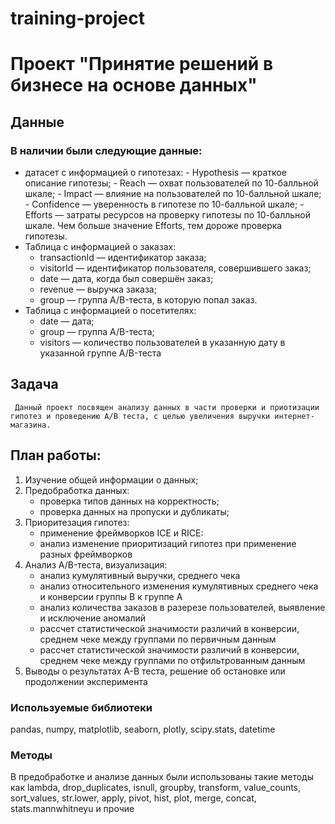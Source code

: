 ﻿# training-project
# Проект "Принятие решений в бизнесе на основе данных"

## Данные

### В наличии были следующие данные:

   - датасет с информацией о гипотезах:
    - Hypothesis — краткое описание гипотезы;
    - Reach — охват пользователей по 10-балльной шкале;
    - Impact — влияние на пользователей по 10-балльной шкале;
    - Confidence — уверенность в гипотезе по 10-балльной шкале;
    - Efforts — затраты ресурсов на проверку гипотезы по 10-балльной шкале. Чем больше значение Efforts, тем дороже проверка гипотезы.
 - Таблица с информацией о заказах:
    - transactionId — идентификатор заказа;
    - visitorId — идентификатор пользователя, совершившего заказ;
    - date — дата, когда был совершён заказ;
    - revenue — выручка заказа;
    - group — группа A/B-теста, в которую попал заказ.
 - Таблица с информацией о посетителях:
    - date — дата;
    - group — группа A/B-теста;
    - visitors — количество пользователей в указанную дату в указанной группе A/B-теста
    
## Задача
     Данный проект посвящен анализу данных в части проверки и приотизации гипотез и проведению А/B теста, с целью увеличения выручки интернет-магазина.
     
     
## План работы:
1. Изучение общей информации о данных;
2. Предобработка данных:
    - проверка типов данных на корректность;
    - проверка данных на пропуски и дубликаты;
3. Приоритезация гипотез:
    - применение фреймворков ICE и RICE:
    - анализ изменение приоритизаций гипотез при применение разных фреймворков
4. Анализ A/B-теста, визуализация:
    - анализ кумулятивный выручки, среднего чека
    - анализ относительного изменения кумулятивных среднего чека и конверсии группы B к группе A
    - анализ количества заказов в разерезе пользователей, выявление и исключение аномалий
    - рассчет статистической значимости различий в конверсии, среднем чеке между группами по первичным данным
    - рассчет статистической значимости различий в конверсии, среднем чеке между группами по отфильтрованным данным
5. Выводы о результатах А-В теста, решение об остановке или продолжении эксперимента


### Используемые библиотеки
pandas, numpy, matplotlib, seaborn, plotly, scipy.stats, datetime
### Методы
В предобработке  и анализе данных были использованы такие методы как lambda, drop_duplicates, isnull, groupby, transform, value_counts, sort_values, str.lower, apply, pivot, hist, plot,  merge, concat, stats.mannwhitneyu и прочие